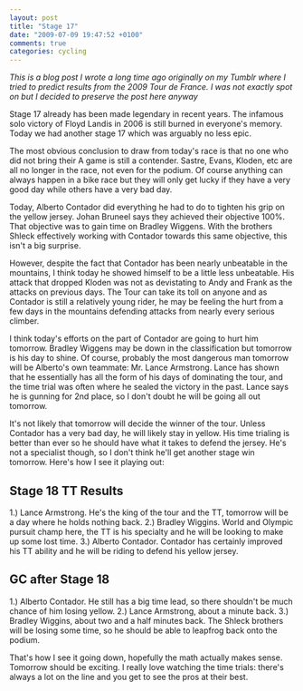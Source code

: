 ```yaml
---
layout: post
title: "Stage 17"
date: "2009-07-09 19:47:52 +0100"
comments: true
categories: cycling
---
```

_This is a blog post I wrote a long time ago originally on my Tumblr where I
tried to predict results from the 2009 Tour de France. I was not exactly spot on
but I decided to preserve the post here anyway_

Stage 17 already has been made legendary in recent years. The infamous solo
victory of Floyd Landis in 2006 is still burned in everyone's memory. Today we
had another stage 17 which was arguably no less epic.

The most obvious conclusion to draw from today's race is that no one who did not
bring their A game is still a contender. Sastre, Evans, Kloden, etc are all no
longer in the race, not even for the podium. Of course anything can always
happen in a bike race but they will only get lucky if they have a very good day
while others have a very bad day.

Today, Alberto Contador did everything he had to do to tighten his grip on the
yellow jersey. Johan Bruneel says they achieved their objective 100%. That
objective was to gain time on Bradley Wiggens. With the brothers Shleck
effectively working with Contador towards this same objective, this isn't a big
surprise.

However, despite the fact that Contador has been nearly unbeatable in the
mountains, I think today he showed himself to be a little less unbeatable. His
attack that dropped Kloden was not as devistating to Andy and Frank as the
attacks on previous days. The Tour can take its toll on anyone and as Contador
is still a relatively young rider, he may be feeling the hurt from a few days in
the mountains defending attacks from nearly every serious climber.

I think today's efforts on the part of Contador are going to hurt him tomorrow.
Bradley Wiggens may be down in the classification but tomorrow is his day to
shine. Of course, probably the most dangerous man tomorrow will be Alberto's own
teammate: Mr. Lance Armstrong. Lance has shown that he essentially has all the
form of his days of dominating the tour, and the time trial was often where he
sealed the victory in the past. Lance says he is gunning for 2nd place, so I
don't doubt he will be going all out tomorrow.

It's not likely that tomorrow will decide the winner of the tour. Unless
Contador has a very bad day, he will likely stay in yellow. His time trialing is
better than ever so he should have what it takes to defend the jersey. He's not
a specialist though, so I don't think he'll get another stage win tomorrow.
Here's how I see it playing out:

## Stage 18 TT Results
1.) Lance Armstrong. He's the king of the tour and the TT, tomorrow will be a
day where he holds nothing back.
2.) Bradley Wiggins. World and Olympic pursuit champ here, the TT is his
specialty and he will be looking to make up some lost time.
3.) Alberto Contador. Contador has certainly improved his TT ability and he will
be riding to defend his yellow jersey.

## GC after Stage 18
1.) Alberto Contador. He still has a big time lead, so there shouldn't be much
chance of him losing yellow.
2.) Lance Armstrong, about a minute back.
3.) Bradley Wiggins, about two and a half minutes back. The Shleck brothers will
be losing some time, so he should be able to leapfrog back onto the podium.

That's how I see it going down, hopefully the math actually makes sense.
Tomorrow should be exciting. I really love watching the time trials: there's
always a lot on the line and you get to see the pros at their best.
